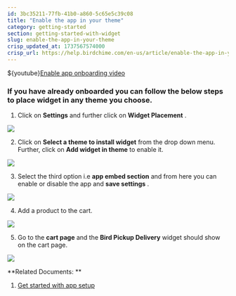 ```yaml
---
id: 3bc35211-77fb-41b0-a860-5c65e5c39c08
title: "Enable the app in your theme"
category: getting-started
section: getting-started-with-widget
slug: enable-the-app-in-your-theme
crisp_updated_at: 1737567574000
crisp_url: https://help.birdchime.com/en-us/article/enable-the-app-in-your-theme-450cbp/
---
```


${youtube}[Enable app onboarding video](ill_E6Rg1uA)

### If you have already onboarded you can follow the below steps to place widget in any theme you choose.

1. Click on **Settings** and further click on **Widget Placement** .

![](https://storage.crisp.chat/users/helpdesk/website/ca826b447482b000/widgetplacementmenu_kv9wiy.png)

2. Click on **Select a theme to install widget** from the drop down menu. Further, click on **Add widget in theme** to enable it.

![](https://storage.crisp.chat/users/helpdesk/website/ca826b447482b000/addwidget_5zoxzg.png)

3. Select the third option i.e **app embed section** and from here you can enable or disable the app and **save settings** .

![](https://storage.crisp.chat/users/helpdesk/website/ca826b447482b000/screenshot-2023-10-13-at-32832_1wc0bk7.png)

4. Add a product to the cart.

![](https://storage.crisp.chat/users/helpdesk/website/ca826b447482b000/screenshot-2023-10-13-at-34724_gplnbq.png)

5. Go to the **cart page** and the **Bird Pickup Delivery** widget should show on the cart page.

![](https://storage.crisp.chat/users/helpdesk/website/ca826b447482b000/screenshot-2023-10-13-at-34338_ictf6d.png)

**Related Documents: **

1. [Get started with app setup](/en-us/article/get-started-with-app-setup-1tra0ra/)

